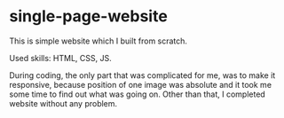 # single-page-website

This is simple website which I built from scratch.

Used skills: HTML, CSS, JS.

During coding, the only part that was complicated for me, was to make it responsive, because position of one image was absolute and it took me some time to find out what was going on. Other than that, I completed website without any problem.
